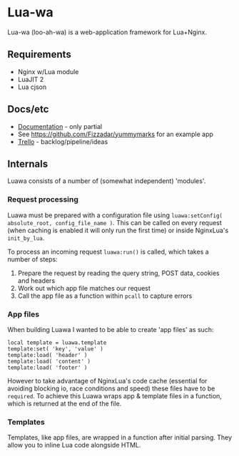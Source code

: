 # Lua-wa

Lua-wa (loo-ah-wa) is a web-application framework for Lua+Nginx.


## Requirements

+ Nginx w/Lua module
+ LuaJIT 2
+ Lua cjson


## Docs/etc

+ [Documentation](http://doc.luawa.com) - only partial
+ See https://github.com/Fizzadar/yummymarks for an example app
+ [Trello](https://trello.com/b/HghoF8U2/luawa) - backlog/pipeline/ideas


## Internals

Luawa consists of a number of (somewhat independent) 'modules'.

### Request processing

Luawa must be prepared with a configuration file using `luawa:setConfig( absolute_root, config_file_name )`. This can be called on every request (when caching is enabled it will only run the first time) or inside NginxLua's `init_by_lua`.

To process an incoming request `luawa:run()` is called, which takes a number of steps:

1. Prepare the request by reading the query string, POST data, cookies and headers
2. Work out which app file matches our request
3. Call the app file as a function within `pcall` to capture errors

### App files

When building Luawa I wanted to be able to create 'app files' as such:

    local template = luawa.template
    template:set( 'key', 'value' )
    template:load( 'header' )
    template:load( 'content' )
    template:load( 'footer' )

However to take advantage of NginxLua's code cache (essential for avoiding blocking io, race conditions and speed) these files have to be `required`. To achieve this Luawa wraps app & template files in a function, which is returned at the end of the file.

### Templates

Templates, like app files, are wrapped in a function after initial parsing. They allow you to inline Lua code alongside HTML.